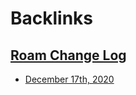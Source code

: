 
# Backlinks
## [Roam Change Log](<Roam Change Log.md>)
- [December 17th, 2020](<December 17th, 2020.md>)

